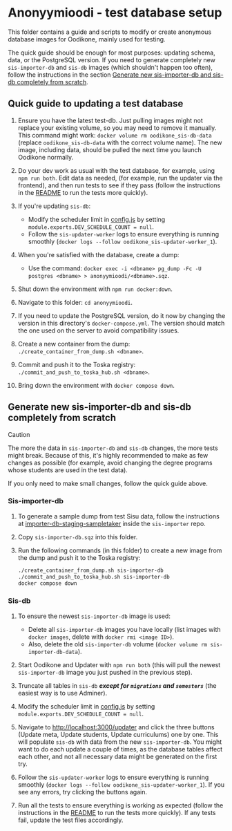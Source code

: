 # Anonyymioodi - test database setup

This folder contains a guide and scripts to modify or create anonymous database images for Oodikone, mainly used for testing.

The quick guide should be enough for most purposes: updating schema, data, or the PostgreSQL version. If you need to generate completely new `sis-importer-db` and `sis-db` images (which shouldn't happen too often), follow the instructions in the section [Generate new sis-importer-db and sis-db completely from scratch](#generate-new-sis-importer-db-and-sis-db-completely-from-scratch).

## Quick guide to updating a test database

1. Ensure you have the latest test-db. Just pulling images might not replace your existing volume, so you may need to remove it manually. This command might work: `docker volume rm oodikone_sis-db-data` (replace `oodikone_sis-db-data` with the correct volume name). The new image, including data, should be pulled the next time you launch Oodikone normally.

2. Do your dev work as usual with the test database, for example, using `npm run both`. Edit data as needed, (for example, run the updater via the frontend), and then run tests to see if they pass (follow the instructions in the [README](../README.md) to run the tests more quickly).

3. If you're updating `sis-db`:

   - Modify the scheduler limit in [config.js](../updater/sis-updater-scheduler/src/config.js) by setting `module.exports.DEV_SCHEDULE_COUNT = null`.
   - Follow the `sis-updater-worker` logs to ensure everything is running smoothly (`docker logs --follow oodikone_sis-updater-worker_1`).

4. When you're satisfied with the database, create a dump:

   - Use the command: `docker exec -i <dbname> pg_dump -Fc -U postgres <dbname> > anonyymioodi/<dbname>.sqz`.

5. Shut down the environment with `npm run docker:down`.

6. Navigate to this folder: `cd anonyymioodi`.

7. If you need to update the PostgreSQL version, do it now by changing the version in this directory's `docker-compose.yml`. The version should match the one used on the server to avoid compatibility issues.

8. Create a new container from the dump: `./create_container_from_dump.sh <dbname>`.

9. Commit and push it to the Toska registry: `./commit_and_push_to_toska_hub.sh <dbname>`.

10. Bring down the environment with `docker compose down`.

## Generate new sis-importer-db and sis-db completely from scratch

> [!CAUTION]
> The more the data in `sis-importer-db` and `sis-db` changes, the more tests might break. Because of this, it's highly recommended to make as few changes as possible (for example, avoid changing the degree programs whose students are used in the test data).
>
> If you only need to make small changes, follow the quick guide above.

### Sis-importer-db

1. To generate a sample dump from test Sisu data, follow the instructions at [importer-db-staging-sampletaker](https://github.com/UniversityOfHelsinkiCS/sis-importer/tree/master/importer-db-staging-sampletaker) inside the `sis-importer` repo.

2. Copy `sis-importer-db.sqz` into this folder.

3. Run the following commands (in this folder) to create a new image from the dump and push it to the Toska registry:

   ```bash
   ./create_container_from_dump.sh sis-importer-db
   ./commit_and_push_to_toska_hub.sh sis-importer-db
   docker compose down
   ```

### Sis-db

1. To ensure the newest `sis-importer-db` image is used:

   - Delete all `sis-importer-db` images you have locally (list images with `docker images`, delete with `docker rmi <image ID>`).
   - Also, delete the old `sis-importer-db` volume (`docker volume rm sis-importer-db-data`).

2. Start Oodikone and Updater with `npm run both` (this will pull the newest `sis-importer-db` image you just pushed in the previous step).

3. Truncate all tables in `sis-db` **_except for `migrations` and `semesters`_** (the easiest way is to use Adminer).

4. Modify the scheduler limit in [config.js](../updater/sis-updater-scheduler/src/config.js) by setting `module.exports.DEV_SCHEDULE_COUNT = null`.

5. Navigate to <http://localhost:3000/updater> and click the three buttons (Update meta, Update students, Update curriculums) one by one. This will populate `sis-db` with data from the new `sis-importer-db`. You might want to do each update a couple of times, as the database tables affect each other, and not all necessary data might be generated on the first try.

6. Follow the `sis-updater-worker` logs to ensure everything is running smoothly (`docker logs --follow oodikone_sis-updater-worker_1`). If you see any errors, try clicking the buttons again.

7. Run all the tests to ensure everything is working as expected (follow the instructions in the [README](../README.md) to run the tests more quickly). If any tests fail, update the test files accordingly.
